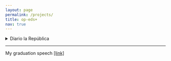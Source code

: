 ```yaml
---
layout: page
permalink: /projects/
title: op-eds+
nav: true
---
```

 
<details>
  <summary>Diario la República</summary>

  <br/>
  
  Consideraciones sobre pensiones <a href="https://www.larepublica.co/analisis/juan-david-torres-alarcon-2723973/consideraciones-sobre-pensiones-2857378">[link]</a>
  <br/>
  Macroeconomía de medio siglo <a href="https://www.larepublica.co/analisis/juan-david-torres-alarcon-2723973/macroeconomia-de-medio-siglo-2797519">[link]</a>
  <br/>
  Clase media y carga fiscal <a href="https://www.larepublica.co/analisis/juan-david-torres-alarcon-2723973/clase-media-y-carga-fiscal-2768433">[link]</a>
  <br/>
  Nadie es pobre porque quiere <a href="https://www.larepublica.co/analisis/juan-david-torres-alarcon-2723973/nadie-es-pobre-porque-quiere-2755222">[link]</a>
  <br/>
  ¿La culpa es del salario mínimo? <a href="https://www.larepublica.co/analisis/juan-david-torres-alarcon-2723973/la-culpa-es-del-salario-minimo-2744749">[link]</a>
  <br/>
  El “cuentico” de 69,8% <a href="https://www.larepublica.co/analisis/juan-david-torres-alarcon-2723973/el-cuentico-de-698-2734496">[link]</a>
  <br/>
  Nuestras guerras comerciales <a href="https://www.larepublica.co/analisis/juan-david-torres-alarcon-2723973/nuestras-guerras-comerciales-2723964">[link]</a>
  <br/>
  
</details>

***

My graduation speech [[link]](https://www.youtube.com/watch?v=VtzU2pmOYhQ)



